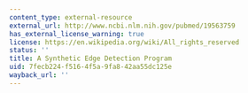 ```yaml
---
content_type: external-resource
external_url: http://www.ncbi.nlm.nih.gov/pubmed/19563759
has_external_license_warning: true
license: https://en.wikipedia.org/wiki/All_rights_reserved
status: ''
title: A Synthetic Edge Detection Program
uid: 7fecb224-f516-4f5a-9fa8-42aa55dc125e
wayback_url: ''
---
```

